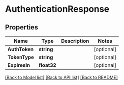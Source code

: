 # AuthenticationResponse

## Properties

Name | Type | Description | Notes
------------ | ------------- | ------------- | -------------
**AuthToken** | **string** |  | [optional] 
**TokenType** | **string** |  | [optional] 
**ExpiresIn** | **float32** |  | [optional] 

[[Back to Model list]](../README.md#documentation-for-models) [[Back to API list]](../README.md#documentation-for-api-endpoints) [[Back to README]](../README.md)


